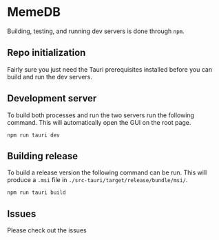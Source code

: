 # MemeDB
Building, testing, and running dev servers is done through `npm`.

## Repo initialization
Fairly sure you just need the Tauri prerequisites installed before you can build and run the dev servers.

## Development server

To build both processes and run the two servers run the following command. This will automatically open the GUI on the root page. 
```
npm run tauri dev
```

## Building release

To build a release version the following command can be run. This will produce a `.msi` file in `./src-tauri/target/release/bundle/msi/`.
```
npm run tauri build
```

## Issues

Please check out the issues 
